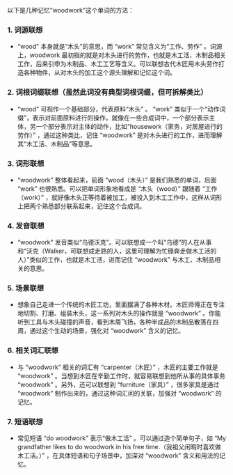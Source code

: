 以下是几种记忆“woodwork”这个单词的方法：

### 1. 词源联想
 - “wood” 本身就是“木头”的意思，而 “work” 常见含义为“工作、劳作” 。词源上，woodwork 最初指的就是对木头进行的劳作，也就是木工活、木制品相关工作，后来引申为木制品、木工工艺等含义。可以联想古代木匠用木头劳作打造各种物件，从对木头的加工这个源头理解和记忆这个词。 

### 2. 词根词缀联想（虽然此词没有典型词根词缀，但可拆解类比）
 - “wood” 可视作一个基础部分，代表原料“木头” 。 “work” 类似于一个“动作词缀”，表示对前面原料进行的操作。就像在一些合成词中，一个部分表示主体，另一个部分表示对主体的动作，比如“housework（家务，对房屋进行的劳作）” ，通过这种类比，记住 “woodwork” 是对木头进行的工作，进而理解其“木工活、木制品”等意思。 

### 3. 词形联想
 - “woodwork” 整体看起来，前面 “wood（木头）” 是我们熟悉的单词，后面 “work” 也很熟悉。可以把单词形象地看成是 “木头（wood）” 跟随着 “工作（work）” ，就好像木头正等待着被加工，被投入到木工工作中，这样从词形上把两个熟悉部分联系起来，记住这个合成词。 

### 4. 发音联想
 - “woodwork” 发音类似“乌德沃克”。可以联想成一个叫“乌德”的人在从事和“沃克（Walker，可联想成走路的人，这里可理解为忙碌奔走做木工活的人）”类似的工作，也就是木工活，进而记住 “woodwork” 与木工、木制品相关的意思。 

### 5. 场景联想
 - 想象自己走进一个传统的木匠工坊，里面摆满了各种木材。木匠师傅正在专注地切割、打磨、组装木头，这一系列对木头的操作就是 “woodwork” 。你能听到工具与木头碰撞的声音，看到木屑飞扬，各种半成品的木制品散落在四周，通过这个生动的场景，强化对 “woodwork” 含义的记忆。 

### 6. 相关词汇联想
 - 与 “woodwork” 相关的词汇有 “carpenter（木匠）” ，木匠的主要工作就是 “woodwork” 。当想到木匠在辛勤工作时，就容易联想到他所从事的具体事务 “woodwork” 。另外，还可以联想到 “furniture（家具）” ，很多家具是通过 “woodwork” 制作出来的，通过这种词汇间的关联，加强对 “woodwork” 的记忆。 

### 7. 短语联想
 - 常见短语 “do woodwork” 表示“做木工活” 。可以通过造个简单句子，如 “My grandfather likes to do woodwork in his free time.（我祖父闲暇时喜欢做木工活。）” ，在具体短语和句子场景中，加深对 “woodwork” 含义和用法的记忆。 